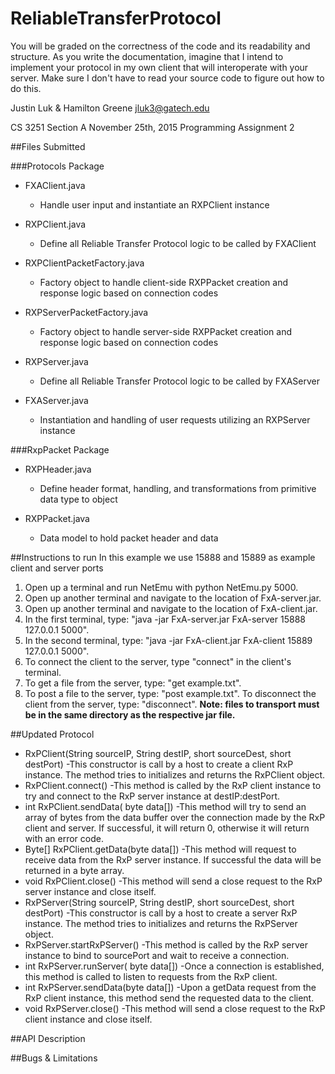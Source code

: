 # ReliableTransferProtocol

You will be graded on the correctness of the code and its readability and structure.
As you write the documentation, imagine that I intend to implement your protocol in my own client that will interoperate with your server.
Make sure I don't have to read your source code to figure out how to do this.

Justin Luk & Hamilton Greene
jluk3@gatech.edu

CS 3251 Section A
November 25th, 2015
Programming Assignment 2

##Files Submitted

###Protocols Package
* FXAClient.java
  * Handle user input and instantiate an RXPClient instance

* RXPClient.java
  - Define all Reliable Transfer Protocol logic to be called by FXAClient

* RXPClientPacketFactory.java
  - Factory object to handle client-side RXPPacket creation and response logic based on connection codes

* RXPServerPacketFactory.java
  - Factory object to handle server-side RXPPacket creation and response logic based on connection codes

* RXPServer.java
  - Define all Reliable Transfer Protocol logic to be called by FXAServer

* FXAServer.java
  - Instantiation and handling of user requests utilizing an RXPServer instance

###RxpPacket Package
* RXPHeader.java
  - Define header format, handling, and transformations from primitive data type to object

* RXPPacket.java
  - Data model to hold packet header and data

##Instructions to run
In this example we use 15888 and 15889 as example client and server ports

1. Open up a terminal and run NetEmu with python NetEmu.py 5000. 
2. Open up another terminal and navigate to the location of FxA-server.jar. 
3. Open up another terminal and navigate to the location of FxA-client.jar. 
4. In the first terminal, type: "java -jar FxA-server.jar FxA-server 15888 127.0.0.1 5000". 
5. In the second terminal, type: "java -jar FxA-client.jar FxA-client 15889 127.0.0.1 5000". 
6. To connect the client to the server, type "connect" in the client's terminal. 
7. To get a file from the server, type: "get example.txt". 
8. To post a file to the server, type: "post example.txt". To disconnect the client from the server, type: "disconnect".
**Note: files to transport must be in the same directory as the respective jar file.**

##Updated Protocol
* RxPClient(String sourceIP, String destIP, short sourceDest, short destPort)
  -This constructor is call by a host to create a client RxP instance. The method tries to initializes and returns the RxPClient object.
* RxPClient.connect()
  -This method is called by the RxP client instance to try and connect to the RxP server instance at destIP:destPort.
* int RxPClient.sendData( byte data[])
  -This method will try to send an array of bytes from the data buffer over the connection made by the RxP client and server. If successful, it will return 0, otherwise it will return with an error code.
* Byte[] RxPClient.getData(byte data[])
  -This method will request to receive data from the RxP server instance. If successful the data will be returned in a byte array.
* void RxPClient.close()
  -This method will send a close request to the RxP server instance and close itself.
* RxPServer(String sourceIP, String destIP, short sourceDest, short destPort)
  -This constructor is call by a host to create a server RxP instance. The method tries to initializes and returns the RxPServer object.
* RxPServer.startRxPServer()
  -This method is called by the RxP server instance to bind to sourcePort and wait to receive a connection.
* int RxPServer.runServer( byte data[])
  -Once a connection is established, this method is called to listen to requests from the RxP client.
* int RxPServer.sendData(byte data[])
  -Upon a getData request from the RxP client instance, this method send the requested data to the client.
* void RxPServer.close()
  -This method will send a close request to the RxP client instance and close itself.

##API Description

##Bugs & Limitations